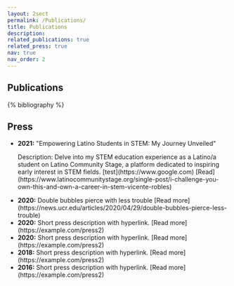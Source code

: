 ```yaml
---
layout: 2sect
permalink: /Publications/
title: Publications
description:
related_publications: true
related_press: true
nav: true
nav_order: 2
---
```


<!-- _pages/publications.md -->
<div class="publications">
    <h2>Publications</h2>
{% bibliography %}
</div>


<div class="press">
  <h2>Press</h2>
  <!-- Add your press-related content here -->
  <ul>
    <li>
      <strong>2021:</strong> "Empowering Latino Students in STEM: My Journey Unveiled"
<p>Description: Delve into my STEM education experience as a Latino/a student on Latino Community Stage, a platform dedicated to inspiring early interest in STEM fields. [test](https://www.google.com) [Read](https://www.latinocommunitystage.org/single-post/i-challenge-you-own-this-and-own-a-career-in-stem-vicente-robles)</p>
    </li>
    <li>
      <strong>2020:</strong> Double bubbles pierce with less trouble [Read more](https://news.ucr.edu/articles/2020/04/29/double-bubbles-pierce-less-trouble)
    </li>
    <li>
      <strong>2020:</strong> Short press description with hyperlink. [Read more](https://example.com/press2)
    </li>
    <li>
      <strong>2020:</strong> Short press description with hyperlink. [Read more](https://example.com/press2)
    </li>
    <li>
      <strong>2018:</strong> Short press description with hyperlink. [Read more](https://example.com/press2)
    </li>
    <li>
      <strong>2016:</strong> Short press description with hyperlink. [Read more](https://example.com/press2)
    </li>
    <!-- Add more press entries as needed -->
  </ul>
</div>
